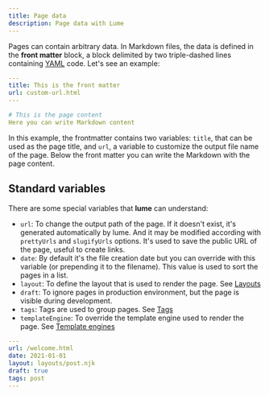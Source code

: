 ```yaml
---
title: Page data
description: Page data with Lume
---
```


Pages can contain arbitrary data. In Markdown files, the data is defined in the
**front matter** block, a block delimited by two triple-dashed lines containing
[YAML](https://yaml.org/) code. Let's see an example:

```yaml
---
title: This is the front matter
url: custom-url.html
---

# This is the page content
Here you can write Markdown content
```

In this example, the frontmatter contains two variables: `title`, that can be
used as the page title, and `url`, a variable to customize the output file name
of the page. Below the front matter you can write the Markdown with the page
content.

## Standard variables

There are some special variables that **lume** can understand:

- `url`: To change the output path of the page. If it doesn't exist, it's
  generated automatically by lume. And it may be modified according with
  `prettyUrls` and `slugifyUrls` options. It's used to save the public URL of
  the page, useful to create links.
- `date`: By default it's the file creation date but you can override with this
  variable (or prepending it to the filename). This value is used to sort the
  pages in a list.
- `layout`: To define the layout that is used to render the page. See
  [Layouts](/creating-pages/layouts/)
- `draft`: To ignore pages in production environment, but the page is visible
  during development.
- `tags`: Tags are used to group pages. See [Tags](/creating-pages/tags/)
- `templateEngine`: To override the template engine used to render the page. See
  [Template engines](advanced/template-engines/)

```yaml
---
url: /welcome.html
date: 2021-01-01
layout: layouts/post.njk
draft: true
tags: post
---
```
